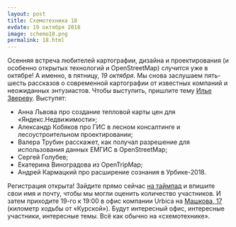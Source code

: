 ```yaml
---
layout: post
title: Схемотехника 18
evdate: 19 октября 2018
image: schemo18.png
permalink: 18.html
---
```

Осенняя встреча любителей картографии, дизайна и проектирования (и особенно открытых технологий и OpenStreetMap)
случится уже в октябре! А именно, в пятницу, *19 октября*. Мы снова заслушаем пять-шесть рассказов
о современной картографии от известных компаний и неожиданных энтузиастов. Чтобы выступить, пришлите
тему [Илье Звереву](mailto:ilya@zverev.info). Выступят:

* Анна Львова про создание тепловой карты цен для «Яндекс.Недвижимости»;
* Александр Кобяков про ГИС в лесном консалтинге и лесоустроительном проектировании;
* Валера Трубин расскажет, как получал разрешение для использования данных ЕМГИС в OpenStreetMap;
* Сергей Голубев;
* Екатерина Виноградова из OpenTripMap;
* Андрей Кармацкий про расширение сознания в Урбике-2018.

Регистрация открыта! Зайдите прямо сейчас [на таймпад](https://iz.timepad.ru/event/823079/) и впишите
свои имя и почту, чтобы мы могли оценить количество участников. И затем приходите 19-го к 19:00 в офис компании Urbica на 
[Машкова, 17](http://myway.io/#/%25D1%2583%25D0%25BB%25D0%25B8%25D1%2586%25D0%25B0%2520%25D0%259C%25D0%25B0%25D1%2588%25D0%25BA%25D0%25BE%25D0%25B2%25D0%25B0%252C%252017%252C%2520%25D0%259C%25D0%25BE%25D1%2581%25D0%25BA%25D0%25B2%25D0%25B0%252C%2520%25D0%25A0%25D0%25BE%25D1%2581%25D1%2581%25D0%25B8%25D1%258F/0)
(километр ходьбы от «Курской»). Будут интересный офис, интересные участники, интересные темы.
Всё как обычно на «схемотехнике».
